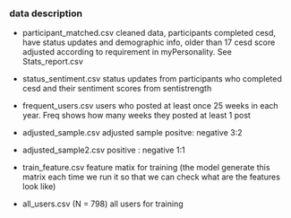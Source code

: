 ### data description

* participant_matched.csv 
cleaned data, participants completed cesd, have status updates and demographic info, older than 17 
cesd score adjusted according to requirement in myPersonality. See Stats_report.csv

* status_sentiment.csv
status updates from participants who completed cesd and their sentiment scores from sentistrength

* frequent_users.csv
users who posted at least once 25 weeks in each year. Freq shows how many weeks they posted at least 1 post

* adjusted_sample.csv
adjusted sample positve: negative 3:2

* adjusted_sample2.csv
positive : negative  1:1

* train_feature.csv 
feature matix for training (the model generate this matrix each time we run it so that we can check what are the features look like)

* all_users.csv (N = 798)
all users for training 